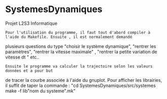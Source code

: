 # SystemesDynamiques
Projet L2S3 Informatique

	Pour l'utilisation du programme, il faut tout d'abord compiler à l'aide du Makefile. Ensuite , il est normalement demandé 
plusieurs questions du type "choisir le système dynamique", "rentrer les paramètres", "rentrer la vitesse maximale" ,
"rentrer la petite variation de vitesse dt " etc..

	Ensuite le programme va calculer la trajectoire selon les valeurs données et a pour but
de tracer la courbe associée à l'aide du gnuplot. Pour afficher les librairies, il suffit de taper la commande :
"cd SystemesDynamiques/src/systemes make -f lib"nom du systeme".mk"